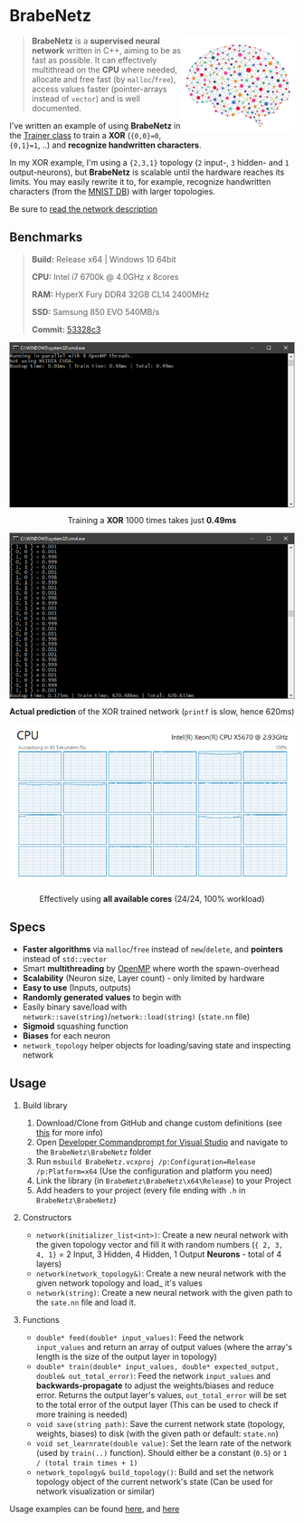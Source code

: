 # BrabeNetz
<img align="right" src="Images/brain.png" alt="Brain - Image by medium.com" width=200>

> **BrabeNetz** is a **supervised neural network** written in C++, aiming to be as fast as possible. It can effectively multithread on the **CPU** where needed, allocate and free fast (by `malloc`/`free`), access values faster (pointer-arrays instead of `vector`) and is well documented.

I've written an example of using **BrabeNetz** in the [Trainer class](https://github.com/mrousavy/BrabeNetz/blob/master/BrabeNetzConsole/Trainer.cpp) to train a **XOR** (`{0,0}=0`, `{0,1}=1`, ..) and **recognize handwritten characters**.

In my XOR example, I'm using a `{2,3,1}` topology (`2` input-, `3` hidden- and `1` output-neurons), but **BrabeNetz** is scalable until the hardware reaches its limits. You may easily rewrite it to, for example, recognize handwritten characters (from the [MNIST DB](http://yann.lecun.com/exdb/mnist/)) with larger topologies.

Be sure to [read the network description](DESCRIPTION.md)

## Benchmarks

> **Build:** Release x64 | Windows 10 64bit
>
> **CPU:** Intel i7 6700k @ 4.0GHz x 8cores
>
> **RAM:** HyperX Fury DDR4 32GB CL14 2400MHz
>
> **SSD:** Samsung 850 EVO 540MB/s
>
> **Commit:** [53328c3](https://github.com/mrousavy/BrabeNetz/commit/53328c3f6cc2f166ad79c7c8d01a4e6a739c3b93)

<p align="center">
   <img align="center" src="Images/cout.png" alt="Console output with elapsed time (2ms)">
   <p align="center">Training a <b>XOR</b> 1000 times takes just <b>0.49ms</b></p>
</p>
<p align="center">
   <img align="center" src="Images/results.png" alt="Actual trained network prediction output">
   <p align="center"><b>Actual prediction</b> of the XOR trained network (<code>printf</code> is slow, hence 620ms)</p>
</p>
<p align="center">
   <img align="center" src="Images/cpuload.png" alt="Using 24/24 cores in Taskmanager">
   <p align="center">Effectively using <b>all available cores</b> (24/24, 100% workload)</p>
</p>

## Specs
* **Faster algorithms** via `malloc`/`free` instead of `new`/`delete`, and **pointers** instead of `std::vector`
* Smart **multithreading** by [OpenMP](http://www.openmp.org/) where worth the spawn-overhead
* **Scalability** (Neuron size, Layer count) - only limited by hardware
* **Easy to use** (Inputs, outputs)
* **Randomly generated values** to begin with
* Easily binary save/load with `network::save(string)`/`network::load(string)` (`state.nn` file)
* **Sigmoid** squashing function
* **Biases** for each neuron
* `network_topology` helper objects for loading/saving state and inspecting network

## Usage
1. Build library
    1. Download/Clone from GitHub and change custom definitions (see [this](DESCRIPTION.md) for more info)
    2. Open [Developer Commandprompt for Visual Studio](https://docs.microsoft.com/en-us/dotnet/framework/tools/developer-command-prompt-for-vs) and navigate to the `BrabeNetz\BrabeNetz` folder
    3. Run `msbuild BrabeNetz.vcxproj /p:Configuration=Release /p:Platform=x64` (Use the configuration and platform you need)
    4. Link the library (in `BrabeNetz\BrabeNetz\x64\Release`) to your Project
    5. Add headers to your project (every file ending with `.h` in `BrabeNetz\BrabeNetz`)

2. Constructors
    * `network(initializer_list<int>)`: Create a new neural network with the given topology vector and fill it with random numbers (`{ 2, 3, 4, 1}` = 2 Input, 3 Hidden, 4 Hidden, 1 Output **Neurons** - total of 4 layers)
    * `network(network_topology&)`: Create a new neural network with the given network topology and load_ it's values
    * `network(string)`: Create a new neural network with the given path to the `sate.nn` file and load it.

3. Functions
    * `double* feed(double* input_values)`: Feed the network `input_values` and return an array of output values (where the array's length is the size of the output layer in topology)
    * `double* train(double* input_values, double* expected_output, double& out_total_error)`: Feed the network `input_values` and **backwards-propagate** to adjust the weights/biases and reduce error. Returns the output layer's values, `out_total_error` will be set to the total error of the output layer (This can be used to check if more training is needed)
    * `void save(string path)`: Save the current network state (topology, weights, biases) to disk (with the given path or default: `state.nn`)
    * `void set_learnrate(double value)`: Set the learn rate of the network (used by `train(..)` function). Should either be a constant (`0.5`) or `1 / (total train times + 1)`
    * `network_topology& build_topology()`: Build and set the network topology object of the current network's state (Can be used for network visualization or similar)

Usage examples can be found [here](https://github.com/mrousavy/BrabeNetz/blob/master/BrabeNetzConsole/BrabeNetzConsole.cpp), and [here](https://github.com/mrousavy/BrabeNetz/blob/master/BrabeNetzConsole/Trainer.cpp)
